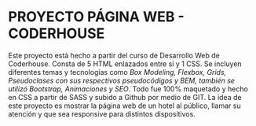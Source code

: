 <h1 text-align="center">PROYECTO PÁGINA WEB - CODERHOUSE</h1> 

Este proyecto está hecho a partir del curso de Desarrollo Web de Coderhouse. Consta de 5 HTML enlazados entre sí y 1 CSS.
Se incluyen diferentes temas y tecnologías como <em>Box Modeling, Flexbox, Grids, Pseudoclases con sus respectivos pseudocódigos y BEM, también
se utilizó Bootstrap, Animaciones y SEO</em>. Todo fue 100% maquetado y hecho en CSS a partir de SASS y subido a Github por medio de GIT.
La idea de este proyecto es mostrar la página web de un hotel al público, llamar su atención y que sea responsive para distintos dispositivos.